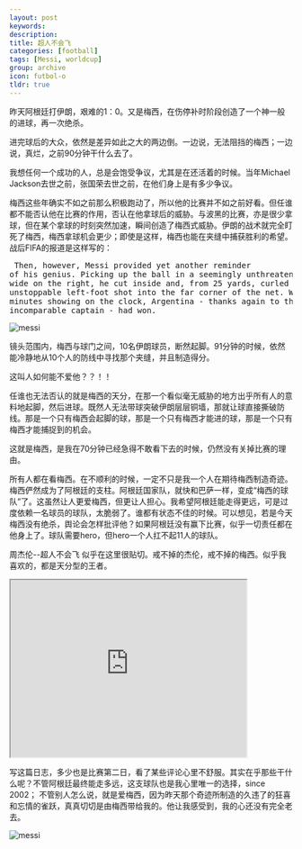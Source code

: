 ```yaml
---
layout: post
keywords: 
description: 
title: 超人不会飞
categories: [football]
tags: [Messi, worldcup]
group: archive
icon: futbol-o
tldr: true
---
```



昨天阿根廷打伊朗，艰难的1：0。又是梅西，在伤停补时阶段创造了一个神一般的进球，再一次绝杀。

进完球后的大众，依然是差异如此之大的两边倒。一边说，无法阻挡的梅西；一边说，真烂，之前90分钟干什么去了。

我想任何一个成功的人，总是会饱受争议，尤其是在还活着的时候。当年Michael Jackson去世之前，张国荣去世之前，在他们身上是有多少争议。

梅西这些年确实不如之前那么积极跑动了，所以他的比赛并不如之前好看。但任谁都不能否认他在比赛的作用，否认在他拿球后的威胁。与波黑的比赛，亦是很少拿球，但在某个拿球的时刻突然加速，瞬间创造了梅西式威胁。伊朗的战术就完全盯死了梅西，梅西拿球机会更少；即使是这样，梅西也能在夹缝中捕获胜利的希望。战后FIFA的报道是这样写的：

<highlight><pre>
 	Then, however, Messi provided yet another reminder of his genius. Picking up the ball in a seemingly unthreatening position wide on the right, he cut inside and, from 25 yards, curled an unstoppable left-foot shot into the far corner of the net. With 91 minutes showing on the clock, Argentina - thanks again to their incomparable captain - had won. 
</pre></highlight>

![messi](/space/image/post/140622-messi1.jpg)

镜头范围内，梅西与球门之间，10名伊朗球员，断然起脚。91分钟的时候，依然能冷静地从10个人的防线中寻找那个夹缝，并且制造得分。

这叫人如何能不爱他？？！！

任谁也无法否认的就是梅西的天分，在那一个看似毫无威胁的地方出乎所有人的意料地起脚，然后进球。既然人无法带球突破伊朗层层铜墙，那就让球直接撕破防线。那是一个只有梅西会起脚的球，那是一个只有梅西才能进的球，那是一个只有梅西才能捕捉到的机会。

这就是梅西，是我在70分钟已经急得不敢看下去的时候，仍然没有关掉比赛的理由。

所有人都在看梅西。在不顺利的时候，一定不只是我一个人在期待梅西制造奇迹。梅西俨然成为了阿根廷的支柱。阿根廷国家队，就快和巴萨一样，变成“梅西的球队”了。这虽然让人更爱梅西，但更让人担心。我希望阿根廷能走得更远，可是过度依赖一名球员的球队，太脆弱了。谁都有状态不佳的时候。可以想见，若是今天梅西没有绝杀，舆论会怎样批评他？如果阿根廷没有赢下比赛，似乎一切责任都在他身上了。球队需要hero，但hero一个人扛不起11人的球队。

周杰伦--超人不会飞  似乎在这里很贴切。戒不掉的杰伦，戒不掉的梅西。似乎我喜欢的，都是天分型的王者。

<iframe width="420" height="315"
src="http://www.youtube.com/embed/YQzp3bFllOA">
</iframe>

写这篇日志，多少也是比赛第二日，看了某些评论心里不舒服。其实在乎那些干什么呢？不管阿根廷最终能走多远，这支球队也是我心里唯一的选择，since 2002； 不管别人怎么说，就是爱梅西，因为昨天那个奇迹所制造的久违了的狂喜和忘情的雀跃，真真切切是由梅西带给我的。他让我感受到，我的心还没有完全老去。


![messi](/space/image/post/140622-messi2.jpg)
